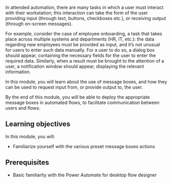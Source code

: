 In attended automation, there are many tasks in which a user must interact with their workstation; this interaction can take the form of the user providing input (through text, buttons, checkboxes etc.), or receiving output (through on-screen messages).

For example, consider the case of employee onboarding, a task that takes place across multiple systems and departments (HR, IT, etc.): the data regarding new employees must be provided as input, and it’s not unusual for users to enter such data manually. For a user to do so, a dialog box should appear, containing the necessary fields for the user to enter the required data. Similarly, when a result must be brought to the attention of a user, a notification window should appear, displaying the relevant information.

In this module, you will learn about the use of message boxes, and how they can be used to request input from, or provide output to, the user.

By the end of this module, you will be able to deploy the appropriate message boxes in automated flows, to facilitate communication between users and flows.

## Learning objectives

In this module, you will:

* Familiarize yourself with the various preset message boxes actions

## Prerequisites

* Basic familiarity with the Power Automate for desktop flow designer
